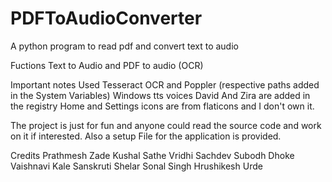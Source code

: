 # PDFToAudioConverter
A python program to read pdf and convert text to audio

Fuctions
Text to Audio and PDF to audio (OCR)

Important notes 
Used Tesseract OCR and Poppler (respective paths added in the System Variables)
Windows tts voices David And Zira are added in the registry
Home and Settings icons are from flaticons and I don't own it.


The project is just for fun and anyone could read the source code and work on it if interested.
Also a setup File for the application is provided.


Credits
Prathmesh Zade
Kushal Sathe
Vridhi Sachdev
Subodh Dhoke
Vaishnavi Kale
Sanskruti Shelar
Sonal Singh
Hrushikesh Urde
